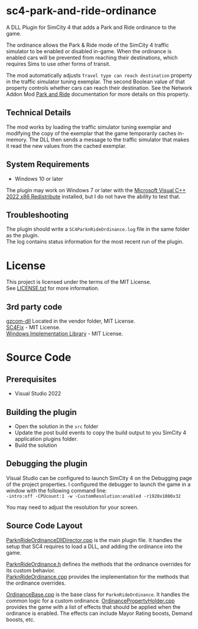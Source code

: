 # sc4-park-and-ride-ordinance

A DLL Plugin for SimCity 4 that adds a Park and Ride ordinance to the game.   

The ordinance allows the Park & Ride mode of the SimCity 4 traffic simulator to be 
enabled or disabled in-game. When the ordinance is enabled cars will be prevented from
reaching their destinations, which requires Sims to use other forms of transit.

The mod automatically adjusts `Travel type can reach destination` property in the traffic simulator tuning exemplar.
The second Boolean value of that property controls whether cars can reach their destination.
See the Network Addon Mod [Park and Ride](https://www.sc4nam.com/docs/feature-guides/the-nam-traffic-simulator/#park--ride) documentation for more details on this property.

## Technical Details

The mod works by loading the traffic simulator tuning exemplar and modifying the copy of the exemplar that the
game temporarily caches in-memory. The DLL then sends a message to the traffic simulator that makes it read the
new values from the cached exemplar.

## System Requirements

* Windows 10 or later

The plugin may work on Windows 7 or later with the [Microsoft Visual C++ 2022 x86 Redistribute](https://aka.ms/vs/17/release/vc_redist.x86.exe) installed, but I do not have the ability to test that.

## Troubleshooting

The plugin should write a `SC4ParknRideOrdinance.log` file in the same folder as the plugin.    
The log contains status information for the most recent run of the plugin.

# License

This project is licensed under the terms of the MIT License.    
See [LICENSE.txt](LICENSE.txt) for more information.

## 3rd party code

[gzcom-dll](https://github.com/nsgomez/gzcom-dll/tree/master) Located in the vendor folder, MIT License.    
[SC4Fix](https://github.com/nsgomez/sc4fix) - MIT License.    
[Windows Implementation Library](https://github.com/microsoft/wil) - MIT License.    

# Source Code

## Prerequisites

* Visual Studio 2022

## Building the plugin

* Open the solution in the `src` folder
* Update the post build events to copy the build output to you SimCity 4 application plugins folder.
* Build the solution

## Debugging the plugin

Visual Studio can be configured to launch SimCity 4 on the Debugging page of the project properties.
I configured the debugger to launch the game in a window with the following command line:    
`-intro:off -CPUcount:1 -w -CustomResolution:enabled -r1920x1080x32`

You may need to adjust the resolution for your screen.

## Source Code Layout

[ParknRideOrdinanceDllDirector.cpp](src/ParknRideOrdinanceDllDirector.cpp) is the main plugin file. It handles the setup that SC4 requires to load a DLL, and adding the ordinance into the game.

[ParknRideOrdinance.h](src/ParknRideOrdinance.h) defines the methods that the ordinance overrides for its custom behavior.    
[ParknRideOrdinance.cpp](src/ParknRideOrdinance.cpp) provides the implementation for the methods that the ordinance overrides.

[OrdinanceBase.cpp](src/OrdinanceBase.cpp) is the base class for `ParknRideOrdinance`. It handles the common logic for a custom ordinance.
[OrdinancePropertyHolder.cpp](src/OrdinancePropertyHolder.cpp) provides the game with a list of effects that should be applied when the ordinance is enabled.
The effects can include Mayor Rating boosts, Demand boosts, etc.
